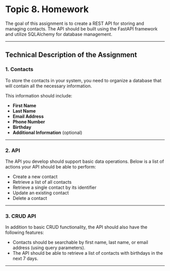 # Topic 8. Homework

The goal of this assignment is to create a REST API for storing and managing
contacts. The API should be built using the FastAPI framework and utilize
SQLAlchemy for database management.

---

## Technical Description of the Assignment

### 1. Contacts

To store the contacts in your system, you need to organize a database that will
contain all the necessary information.

This information should include:

- **First Name**
- **Last Name**
- **Email Address**
- **Phone Number**
- **Birthday**
- **Additional Information** (optional)

---

### 2. API

The API you develop should support basic data operations. Below is a list of
actions your API should be able to perform:

- Create a new contact
- Retrieve a list of all contacts
- Retrieve a single contact by its identifier
- Update an existing contact
- Delete a contact

---

### 3. CRUD API

In addition to basic CRUD functionality, the API should also have the following
features:

- Contacts should be searchable by first name, last name, or email address
  (using query parameters).
- The API should be able to retrieve a list of contacts with birthdays in the
  next 7 days.

---
